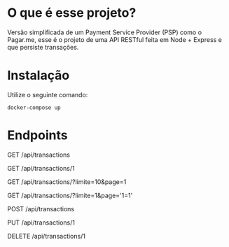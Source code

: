 # O que é esse projeto?

Versão simplificada de um Payment Service Provider (PSP) como o Pagar.me, esse é o projeto de uma API RESTful feita em Node + Express e que persiste transações.

# Instalação

Utilize o seguinte comando: 

`docker-compose up`

# Endpoints

GET /api/transactions

GET /api/transactions/1

GET /api/transactions/?limite=10&page=1

GET /api/transactions/?limite=1&page='1=1'

POST /api/transactions

PUT /api/transactions/1

DELETE /api/transactions/1